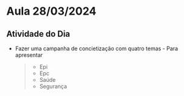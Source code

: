 # Aula 28/03/2024

## Atividade do Dia

- Fazer uma campanha de concietização com quatro temas - Para apresentar
    > - Epi
    > - Epc
    > - Saúde 
    > - Segurança